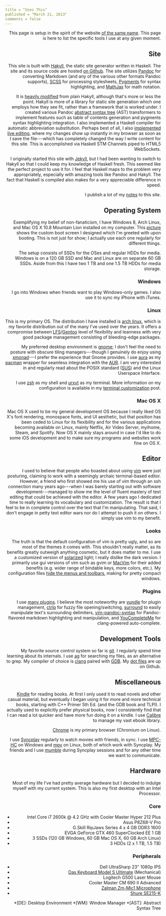 ```yaml
---
title = "Uses This"
published = "March 21, 2013"
comments = false
---
```


<toc align="right"/>

This page is setup in the spirit of the website [of the same name]. This page is here to list the specific tools I use at any given moment.

[of the same name]: http://usesthis.com/

## Site

This site is built with [Hakyll], the static site generator written in Haskell. The site and its source code are hosted [on Github]. The site utilizes [Pandoc] for converting Markdown (and any of the various other formats Pandoc supports), [SCSS] for processing stylesheets, [Pygments] for syntax highlighting, and [MathJax] for math notation.

[Hakyll]: http://jaspervdj.be/hakyll/
[on Github]: https://github.com/blaenk/blaenk.github.io
[Pandoc]: http://johnmacfarlane.net/pandoc/
[SCSS]: http://sass-lang.com/
[Pygments]: http://pygments.org/
[MathJax]: http://www.mathjax.org/

It is [heavily modified] from plain Hakyll, although that's more or less the point. Hakyll is more of a library for static site generation which one employs how they see fit, rather than a framework that is worked under. I created various Pandoc [abstract syntax tree] (AST) transformers to implement features such as table of contents generation and pygments syntax highlighting integration. I also implemented a Haskell compiler for automatic abbreviation substitution. Perhaps best of all, I also [implemented live editing], where my changes show up instantly in my browser as soon as I save the file---which has completely changed the way I write content for this site. This is accomplished via Haskell STM Channels piped to HTML5 WebSockets.

[heavily modified]: /tags/hakyll/
[abstract syntax tree]: http://en.wikipedia.org/wiki/Abstract_syntax_tree
[implemented live editing]: /posts/live-editing-with-hakyll/

I originally started this site with [Jekyll], but I had been wanting to switch to Hakyll so that I could keep my knowledge of Haskell fresh. This seemed like the perfect project to use it for. I feel that Haskell maps to the problem very appropriately, especially with amazing tools like Pandoc and Hakyll. The fact that Haskell is compiled also makes for a very appreciable difference in speed.

[Jekyll]: http://jekyllrb.com/

I publish a lot of my [notes] to this site.

[notes]: /notes/

## Operating System

Exemplifying my belief of non-fanaticism, I have Windows 8, Arch Linux, and Mac OS X 10.8 Mountain Lion installed on my computer. This [picture] shows the custom boot screen I designed which I'm greeted with upon booting. This is not just for show; I actually use each one regularly for different things.

[picture]: //i.imgur.com/Xa5suXo.jpg

The setup consists of SSDs for the OSes and regular HDDs for media. Windows is on a 120 GB SSD and Mac and Linux are on separate 60 GB SSDs. Aside from this I have two 1 TB and one 1.5 TB HDDs for media storage.

### Windows

I go into Windows when friends want to play Windows-only games. I also use it to sync my iPhone with iTunes.

### Linux

This is my primary OS. The distribution I have installed is [arch linux], which is my favorite distribution out of the many I've used over the years. It offers a compromise between [LFS]/[Gentoo] level of flexibility and leanness with very good package management consisting of bleeding-edge packages.

[arch linux]: http://www.archlinux.org/
[LFS]: http://www.linuxfromscratch.org/index.html
[Gentoo]: http://www.gentoo.org/

My preferred desktop environment is [gnome]; I don't feel the need to posture with obscure tiling managers---though I genuinely do enjoy using [xmonad]---I prefer the experience that Gnome provides. I use [aura] as my [pacman] wrapper for seamless integration with the [AUR]. I am very interested in and regularly read about the POSIX standard ([SUS]) and the Linux Userspace Interface.

[gnome]: http://en.wikipedia.org/wiki/GNOME
[xmonad]: http://xmonad.org/
[aura]: https://github.com/fosskers/aura
[pacman]: https://wiki.archlinux.org/index.php/Pacman
[AUR]: https://wiki.archlinux.org/index.php/Arch_User_Repository
[SUS]: http://en.wikipedia.org/wiki/Single_UNIX_Specification

I use [zsh] as my shell and [urxvt] as my terminal. More information on my configuration is available in my [terminal customization] post.

[zsh]: http://en.wikipedia.org/wiki/Z_shell
[urxvt]: http://en.wikipedia.org/wiki/Rxvt-unicode
[terminal customization]: /posts/terminal-customization/

### Mac OS X

Mac OS X used to be my general development OS because I really liked OS X's font rendering, monospace fonts, and UI aesthetic, but that position has been ceded to Linux for its flexibility and for the various applications becoming available on Linux, mainly Netflix, Air Video Server, myihome, Steam, and Spotify. Now OS X mainly stays around in case I'd like to do some iOS development and to make sure my programs and websites work fine on OS X.

## Editor

I used to believe that people who boasted about using [vim] were just posturing, claiming to work with a seemingly archaic terminal-based editor. However, a friend who first showed me his use of vim through an ssh connection many years ago---when I was barely starting out with software development---managed to show me the level of fluent mastery of text editing that could be achieved with the editor. A few years ago I dedicated time to really learning its vocabulary and customization. The result is that I feel to be in complete control over the text that I'm manipulating. That said, I don't engage in petty text editor wars nor do I attempt to push it on others. I simply use vim to my benefit.

[vim]: http://en.wikipedia.org/wiki/Vim_(text_editor)

### Looks

The truth is that the default configuration of vim is pretty ugly, and so are most of the themes it comes with. This shouldn't really matter, as its benefits greatly outweigh anything cosmetic, but it does matter to me. I use a customized version of [solarized] light; I really dislike the dark version. I primarily use gui versions of vim such as gvim or [MacVim] for their added benefits (e.g. wider range of bindable keys, more colors, etc.). My configuration files [hide the menus and toolbars], making for pretty compact windows.

[solarized]: http://ethanschoonover.com/solarized
[MacVim]: https://code.google.com/p/macvim/
[hide the menus and toolbars]: https://github.com/blaenk/dots/blob/master/vim/gvimrc.ln#L2-L4

### Plugins

I use [many plugins]. I believe the most noteworthy are [vundle] for plugin management, [ctrlp] for fuzzy file opening/switching, [surround] to easily manipulate text's surrounding delimiters, [vim-pandoc-syntax] for Pandoc-flavored markdown highlighting and manipulation, and [YouCompleteMe] for clang-powered auto-complete.

[many plugins]: https://github.com/blaenk/dots/blob/master/vim/vim.ln/conf/bundles.vim
[vundle]: https://github.com/gmarik/vundle
[ctrlp]: http://kien.github.io/ctrlp.vim/
[surround]: https://github.com/tpope/vim-surround
[vim-pandoc-syntax]: https://github.com/vim-pandoc/vim-pandoc-syntax
[YouCompleteMe]: http://valloric.github.io/YouCompleteMe/

## Development Tools

My favorite source control system so far is [git]. I regularly spend time learning about its internals. I use [ag] for searching my files, as an alternative to grep. My compiler of choice is [clang] paired with [GDB]. My [dot files] are up on Github.

[ag]: https://github.com/ggreer/the_silver_searcher
[git]: http://git-scm.com/
[clang]: http://clang.llvm.org/
[GDB]: http://www.gnu.org/software/gdb/
[dot files]: https://github.com/blaenk/dots

## Miscellaneous

[Kindle] for reading books. At first I only used it to read novels and other casual material, but eventually I began using it for more and more technical books, starting with C++ Primer 5th Ed. (and the GDB book and TLPI). I actually used to explicitly prefer physical books, now I consistently find that I can read a lot quicker and have more fun doing it on a kindle. I use [Calibre] to manage my vast ebook library.

[Kindle]: http://amzn.com/B00AWH595M
[Calibre]: http://calibre-ebook.com/

[Chrome] is my primary browser (Chromium on Linux).

[Chrome]: https://www.google.com/intl/en/chrome/browser/

I use [Syncplay] regularly to watch movies with friends, in sync. I use [MPC-HC] on Windows and [mpv] on Linux, both of which work with Syncplay. My friends and I use [mumble] during Syncplay sessions and for any other time we want to communicate.

[mumble]: http://mumble.info/
[Syncplay]: http://syncplay.pl/
[MPC-HC]: http://mpc-hc.org/
[mpv]: http://www.mpv.io/

## Hardware

Most of my life I've had pretty average hardware but I decided to indulge myself with my current system. This is also my first desktop with an Intel Processor.

### Core

* Intel Core i7 2600k @ 4.2 GHz with Cooler Master Hyper 212 Plus
* Asus P8Z68-V Pro
* G.Skill RipJaws Series 4 x 4 GB DDR3 1600
* EVGA GeForce GTX 460 SuperClocked EE 1 GB
* 3 SSDs (120 GB Windows, 60 GB Mac OS X, 60 GB Arch Linux)
* 3 HDDs (2 x 1 TB, 1.5 TB)

### Peripherals

* Dell UltraSharp 23" 1080p IPS
* [Das Keyboard Model S Ultimate] (Mechanical)
* Logitech G500 Laser Mouse
* Cooler Master CM 690 II Advanced
* [Zalman Zm-Mic1 Microphone]
* [Shure SE215-K]

[Das Keyboard Model S Ultimate]: http://www.daskeyboard.com/model-s-ultimate/
[Zalman Zm-Mic1 Microphone]: http://amzn.com/B00029MTMQ
[Shure SE215-K]: http://amzn.com/B004PNZFZ8

*[DE]: Desktop Environment
*[WM]: Window Manager
*[AST]: Abstract Syntax Tree
